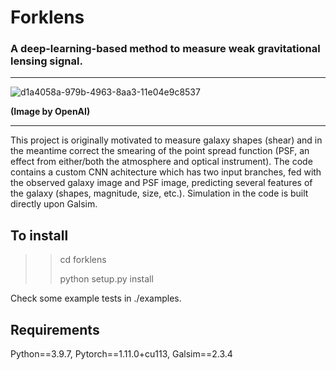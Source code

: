# Forklens
### A deep-learning-based method to measure weak gravitational lensing signal.

------------------------------------------------------------------------------------------

![d1a4058a-979b-4963-8aa3-11e04e9c8537](https://user-images.githubusercontent.com/31132161/208124496-0a75bac7-c328-46b6-8d97-734868888a0a.jpg)

**(Image by OpenAI)**

----------------------------------------------------------------------------------------

This project is originally motivated to measure galaxy shapes (shear) and in the meantime correct the smearing of the point spread function (PSF, an effect from either/both the atmosphere and optical instrument). The code contains a custom CNN achitecture which has two input branches, fed with the observed galaxy image and PSF image, predicting several features of the galaxy (shapes, magnitude, size, etc.). Simulation in the code is built directly upon Galsim.

## To install

>> cd forklens
>> 
>> python setup.py install

Check some example tests in ./examples.


## Requirements
Python==3.9.7, Pytorch==1.11.0+cu113, Galsim==2.3.4
